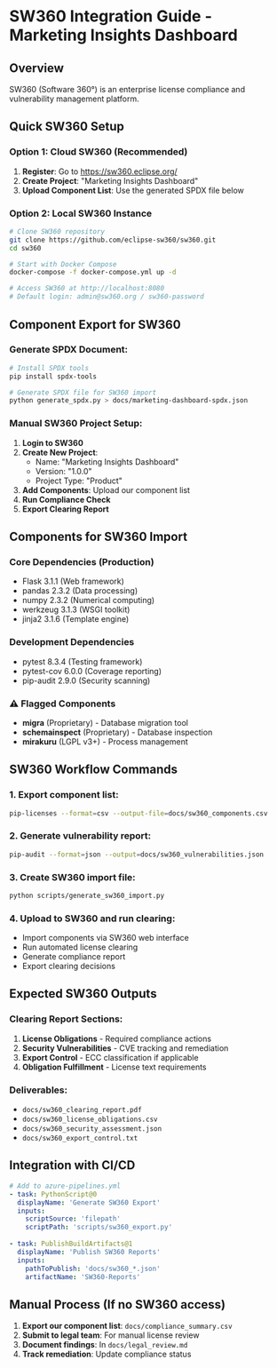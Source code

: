 # SW360 Integration Guide - Marketing Insights Dashboard

## Overview
SW360 (Software 360°) is an enterprise license compliance and vulnerability management platform.

## Quick SW360 Setup

### Option 1: Cloud SW360 (Recommended)
1. **Register**: Go to https://sw360.eclipse.org/
2. **Create Project**: "Marketing Insights Dashboard"
3. **Upload Component List**: Use the generated SPDX file below

### Option 2: Local SW360 Instance
```bash
# Clone SW360 repository
git clone https://github.com/eclipse-sw360/sw360.git
cd sw360

# Start with Docker Compose  
docker-compose -f docker-compose.yml up -d

# Access SW360 at http://localhost:8080
# Default login: admin@sw360.org / sw360-password
```

## Component Export for SW360

### Generate SPDX Document:
```bash
# Install SPDX tools
pip install spdx-tools

# Generate SPDX file for SW360 import
python generate_spdx.py > docs/marketing-dashboard-spdx.json
```

### Manual SW360 Project Setup:
1. **Login to SW360**
2. **Create New Project**: 
   - Name: "Marketing Insights Dashboard"
   - Version: "1.0.0"
   - Project Type: "Product"
3. **Add Components**: Upload our component list
4. **Run Compliance Check**
5. **Export Clearing Report**

## Components for SW360 Import

### Core Dependencies (Production)
- Flask 3.1.1 (Web framework)
- pandas 2.3.2 (Data processing)  
- numpy 2.3.2 (Numerical computing)
- werkzeug 3.1.3 (WSGI toolkit)
- jinja2 3.1.6 (Template engine)

### Development Dependencies
- pytest 8.3.4 (Testing framework)
- pytest-cov 6.0.0 (Coverage reporting)
- pip-audit 2.9.0 (Security scanning)

### ⚠️ Flagged Components
- **migra** (Proprietary) - Database migration tool
- **schemainspect** (Proprietary) - Database inspection
- **mirakuru** (LGPL v3+) - Process management

## SW360 Workflow Commands

### 1. Export component list:
```bash
pip-licenses --format=csv --output-file=docs/sw360_components.csv
```

### 2. Generate vulnerability report:
```bash
pip-audit --format=json --output=docs/sw360_vulnerabilities.json
```

### 3. Create SW360 import file:
```bash
python scripts/generate_sw360_import.py
```

### 4. Upload to SW360 and run clearing:
- Import components via SW360 web interface
- Run automated license clearing
- Generate compliance report
- Export clearing decisions

## Expected SW360 Outputs

### Clearing Report Sections:
1. **License Obligations** - Required compliance actions
2. **Security Vulnerabilities** - CVE tracking and remediation  
3. **Export Control** - ECC classification if applicable
4. **Obligation Fulfillment** - License text requirements

### Deliverables:
- `docs/sw360_clearing_report.pdf`
- `docs/sw360_license_obligations.csv`  
- `docs/sw360_security_assessment.json`
- `docs/sw360_export_control.txt`

## Integration with CI/CD
```yaml
# Add to azure-pipelines.yml
- task: PythonScript@0
  displayName: 'Generate SW360 Export'
  inputs:
    scriptSource: 'filepath'
    scriptPath: 'scripts/sw360_export.py'
    
- task: PublishBuildArtifacts@1
  displayName: 'Publish SW360 Reports'
  inputs:
    pathToPublish: 'docs/sw360_*.json'
    artifactName: 'SW360-Reports'
```

## Manual Process (If no SW360 access)
1. **Export our component list**: `docs/compliance_summary.csv`
2. **Submit to legal team**: For manual license review
3. **Document findings**: In `docs/legal_review.md`
4. **Track remediation**: Update compliance status
